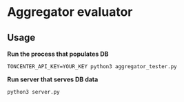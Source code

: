# Aggregator evaluator

## Usage

**Run the process that populates DB**

```
TONCENTER_API_KEY=YOUR_KEY python3 aggregator_tester.py
```

**Run server that serves DB data**

```
python3 server.py
```
